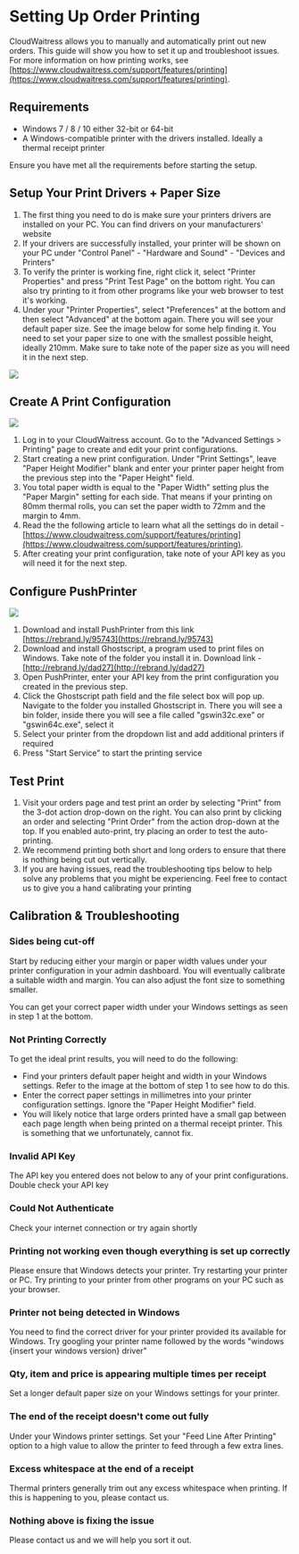 # Setting Up Order Printing

CloudWaitress allows you to manually and automatically print out new orders. This guide will show you how to set it up and troubleshoot issues. For more information on how printing works, see [https://www.cloudwaitress.com/support/features/printing](https://www.cloudwaitress.com/support/features/printing).

## **Requirements**

* Windows 7 / 8 / 10 either 32-bit or 64-bit
* A Windows-compatible printer with the drivers installed. Ideally a thermal receipt printer

Ensure you have met all the requirements before starting the setup.

## Setup Your Print Drivers + Paper Size

1. The first thing you need to do is make sure your printers drivers are installed on your PC. You can find drivers on your manufacturers' website
2. If your drivers are successfully installed, your printer will be shown on your PC under "Control Panel" - "Hardware and Sound" - "Devices and Printers"
3. To verify the printer is working fine, right click it, select "Printer Properties" and press "Print Test Page" on the bottom right. You can also try printing to it from other programs like your web browser to test it's working.
4. Under your "Printer Properties", select "Preferences" at the bottom and then select "Advanced" at the bottom again. There you will see your default paper size. See the image below for some help finding it. You need to set your paper size to one with the smallest possible height, ideally 210mm. Make sure to take note of the paper size as you will need it in the next step.

![](https://downloads.intercomcdn.com/i/o/61644155/caa1bf8834d399eee2d1aece/printer-paper-size.JPG)

## Create A Print Configuration

![](https://downloads.intercomcdn.com/i/o/61644157/01ba4e1877a7a8bd38b207c1/print-configuration.JPG)

1. Log in to your CloudWaitress account. Go to the "Advanced Settings &gt; Printing" page to create and edit your print configurations.
2. Start creating a new print configuration. Under "Print Settings", leave "Paper Height Modifier" blank and enter your printer paper height from the previous step into the "Paper Height" field.
3. You total paper width is equal to the "Paper Width" setting plus the "Paper Margin" setting for each side. That means if your printing on 80mm thermal rolls, you can set the paper width to 72mm and the margin to 4mm.
4. Read the the following article to learn what all the settings do in detail - [https://www.cloudwaitress.com/support/features/printing](https://www.cloudwaitress.com/support/features/printing).
5. After creating your print configuration, take note of your API key as you will need it for the next step.

## Configure PushPrinter

![](https://downloads.intercomcdn.com/i/o/61644159/9ade23646ed7511328959247/image.png)

1. Download and install PushPrinter from this link [https://rebrand.ly/95743](https://rebrand.ly/95743)
2. Download and install Ghostscript, a program used to print files on Windows. Take note of the folder you install it in. Download link - [http://rebrand.ly/dad27](http://rebrand.ly/dad27)
3. Open PushPrinter, enter your API key from the print configuration you created in the previous step.
4. Click the Ghostscript path field and the file select box will pop up. Navigate to the folder you installed Ghostscript in. There you will see a bin folder, inside there you will see a file called "gswin32c.exe" or "gswin64c.exe", select it
5. Select your printer from the dropdown list and add additional printers if required
6. Press "Start Service" to start the printing service

## Test Print

1. Visit your orders page and test print an order by selecting "Print" from the 3-dot action drop-down on the right. You can also print by clicking an order and selecting "Print Order" from the action drop-down at the top. If you enabled auto-print, try placing an order to test the auto-printing.
2. We recommend printing both short and long orders to ensure that there is nothing being cut out vertically.
3. If you are having issues, read the troubleshooting tips below to help solve any problems that you might be experiencing. Feel free to contact us to give you a hand calibrating your printing

## Calibration & Troubleshooting

### **Sides being cut-off**

Start by reducing either your margin or paper width values under your printer configuration in your admin dashboard. You will eventually calibrate a suitable width and margin. You can also adjust the font size to something smaller.

You can get your correct paper width under your Windows settings as seen in step 1 at the bottom.

### **Not Printing Correctly**

To get the ideal print results, you will need to do the following:

* Find your printers default paper height and width in your Windows settings. Refer to the image at the bottom of step 1 to see how to do this.
* Enter the correct paper settings in millimetres into your printer configuration settings. Ignore the "Paper Height Modifier" field.
* You will likely notice that large orders printed have a small gap between each page length when being printed on a thermal receipt printer. This is something that we unfortunately, cannot fix.

### **Invalid API Key**

The API key you entered does not below to any of your print configurations. Double check your API key

### **Could Not Authenticate**

Check your internet connection or try again shortly

### **Printing not working even though everything is set up correctly**

Please ensure that Windows detects your printer. Try restarting your printer or PC. Try printing to your printer from other programs on your PC such as your browser.

### **Printer not being detected in Windows**

You need to find the correct driver for your printer provided its available for Windows. Try googling your printer name followed by the words "windows {insert your windows version} driver"

### **Qty, item and price is appearing multiple times per receipt**

Set a longer default paper size on your Windows settings for your printer.

### **The end of the receipt doesn't come out fully**

Under your Windows printer settings. Set your "Feed Line After Printing" option to a high value to allow the printer to feed through a few extra lines.

### **Excess whitespace at the end of a receipt**

Thermal printers generally trim out any excess whitespace when printing. If this is happening to you, please contact us.

### **Nothing above is fixing the issue**

Please contact us and we will help you sort it out.

